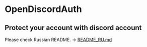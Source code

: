 # OpenDiscordAuth
## Protect your account with discord account

Please check Russian README. -> [README_RU.md](https://github.com/FazziCLAY/OpenDiscordAuth/blob/main/README_RU.md)